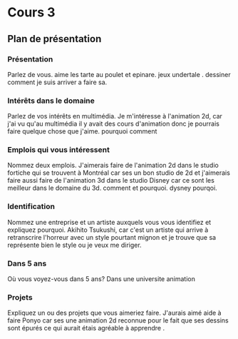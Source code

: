 # Cours 3
## Plan de présentation

### Présentation
Parlez de vous. 
aime les tarte au poulet et epinare. jeux undertale . dessiner comment je suis arriver a faire sa.

### Intérêts dans le domaine
Parlez de vos intérêts en multimédia. Je m'intéresse à l'animation 2d, car j'ai vu qu'au multimédia il y avait des cours d'animation donc je pourrais faire quelque chose que j'aime.     pourquoi comment
### Emplois qui vous intéressent
Nommez deux emplois.
J'aimerais faire de l'animation 2d dans le studio fortiche qui se trouvent à Montréal car ses un bon studio de 2d et j'aimerais faire aussi faire de l'animation 3d dans le studio Disney car ce sont les meilleur dans le domaine du 3d.         comment et pourquoi.
dysney pourqoi.
### Identification
Nommez une entreprise et un artiste auxquels vous vous identifiez et expliquez pourquoi. 
Akihito Tsukushi, car c'est un artiste qui arrive à retranscrire l'horreur avec un style pourtant mignon et je trouve que sa représente bien le style ou je veux me diriger.
### Dans 5 ans
Où vous voyez-vous dans 5 ans? 
 Dans une universite animation
### Projets
Expliquez un ou des projets que vous aimeriez faire. 
J'aurais aimé aide à faire Ponyo car ses une animation 2d reconnue pour le fait que ses dessins sont épurés ce qui aurait étais agréable à apprendre .
